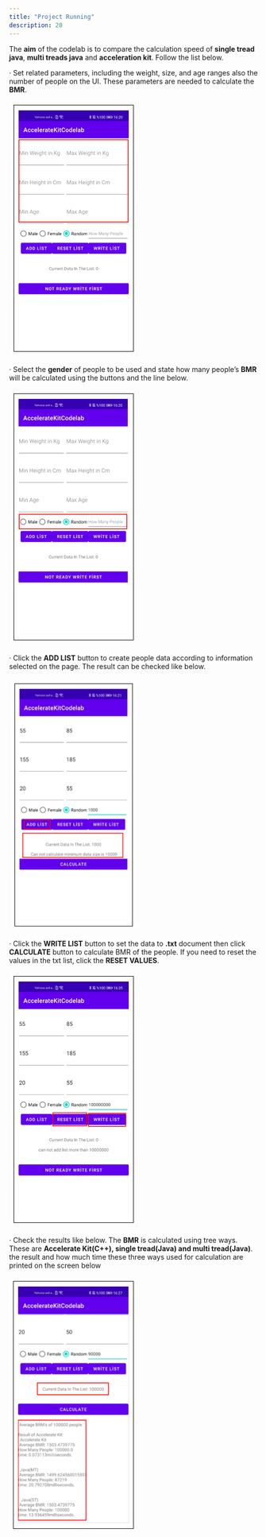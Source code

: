 ```yaml
---
title: "Project Running"
description: 20
---
```


The **aim** of the codelab is to compare the calculation speed of **single tread java**, **multi treads java** and **acceleration kit**. Follow the list below.

·    Set related parameters, including the weight, size, and age ranges also the number of people on the UI. These parameters are needed to calculate the **BMR**.

  <img style="width: 250.00px ; padding: 5px" src="https://raw.githubusercontent.com/alihan98ersoy/gh-pages-acceleratekit/gh-pages/assets/6a.png">                             

·    Select the **gender** of people to be used and state how many people’s **BMR** will be calculated using the buttons and the line below.

 <img style="width: 250.00px ; padding: 5px" src="https://raw.githubusercontent.com/alihan98ersoy/gh-pages-acceleratekit/gh-pages/assets/6b.png">

·    Click the **ADD LIST** button to create people data according to information selected on the page. The result can be checked like below.

 <img style="width: 250.00px ; padding: 5px" src="https://raw.githubusercontent.com/alihan98ersoy/gh-pages-acceleratekit/gh-pages/assets/6c.png">

 

·    Click the **WRITE LIST** button to set the data to **.txt** document then click **CALCULATE** button to calculate BMR of the people. If you need to reset the values in the txt list, click the **RESET VALUES**. 

 <img style="width: 250.00px ; padding: 5px" src="https://raw.githubusercontent.com/alihan98ersoy/gh-pages-acceleratekit/gh-pages/assets/6d.png">

·    Check the results like below. The **BMR** is calculated using tree ways. These are **Accelerate Kit(C++), single tread(Java) and multi tread(Java)**. the result and how much time these three ways used for calculation are printed on the screen below

<img style="width: 250.00px ; padding: 5px" src="https://raw.githubusercontent.com/alihan98ersoy/gh-pages-acceleratekit/gh-pages/assets/6e.png"> 